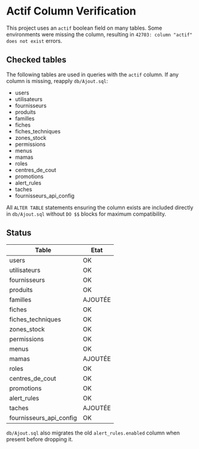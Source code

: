 # Actif Column Verification

This project uses an `actif` boolean field on many tables. Some environments were missing the column, resulting in `42703: column "actif" does not exist` errors.

## Checked tables
The following tables are used in queries with the `actif` column. If any column is missing, reapply `db/Ajout.sql`:
- users
- utilisateurs
- fournisseurs
- produits
- familles
- fiches
- fiches_techniques
- zones_stock
- permissions
- menus
- mamas
- roles
- centres_de_cout
- promotions
- alert_rules
- taches
- fournisseurs_api_config

All `ALTER TABLE` statements ensuring the column exists are included directly in `db/Ajout.sql` without `DO $$` blocks for maximum compatibility.

## Status

| Table | Etat |
|-------|------|
| users | OK |
| utilisateurs | OK |
| fournisseurs | OK |
| produits | OK |
| familles | AJOUTÉE |
| fiches | OK |
| fiches_techniques | OK |
| zones_stock | OK |
| permissions | OK |
| menus | OK |
| mamas | AJOUTÉE |
| roles | OK |
| centres_de_cout | OK |
| promotions | OK |
| alert_rules | OK |
| taches | AJOUTÉE |
| fournisseurs_api_config | OK |

`db/Ajout.sql` also migrates the old `alert_rules.enabled` column when present before dropping it.
